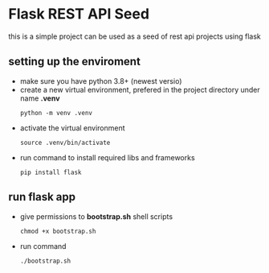 # Flask REST API Seed
this is a simple project can be used as a seed of rest api projects using flask

## setting up the enviroment
- make sure you have python 3.8+ (newest versio)
- create a new virtual environment, prefered in the project directory under name **.venv**
    ```
    python -m venv .venv
    ```
- activate the virtual environment
    ```
    source .venv/bin/activate
    ```
- run command to install required libs and frameworks
    ```
    pip install flask
    ```

## run flask app
- give permissions to **bootstrap.sh** shell scripts
    ```
    chmod +x bootstrap.sh
    ```
- run command
    ```
    ./bootstrap.sh
    ```
